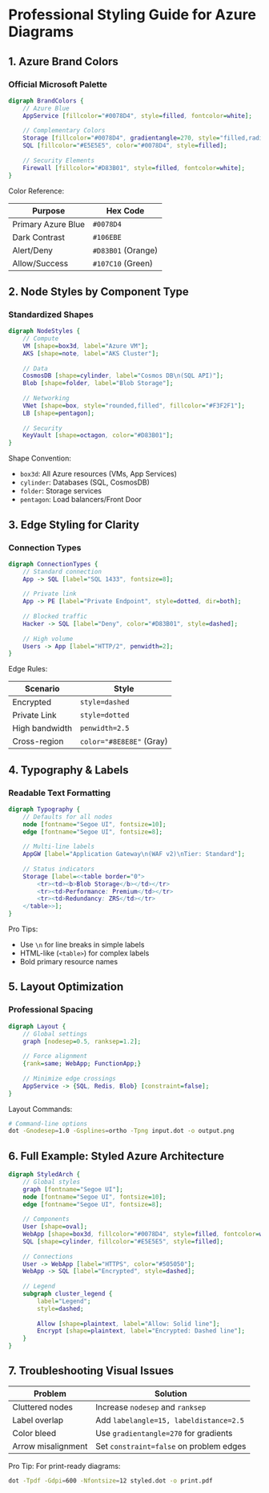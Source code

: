 # Professional Styling Guide for Azure Diagrams  

## 1. Azure Brand Colors  

### Official Microsoft Palette  

```dot
digraph BrandColors {
    // Azure Blue
    AppService [fillcolor="#0078D4", style=filled, fontcolor=white];
    
    // Complementary Colors
    Storage [fillcolor="#0078D4", gradientangle=270, style="filled,radial"];
    SQL [fillcolor="#E5E5E5", color="#0078D4", style=filled];
    
    // Security Elements
    Firewall [fillcolor="#D83B01", style=filled, fontcolor=white];
}
```  

Color Reference:  

| Purpose | Hex Code |  
|---------|----------|  
| Primary Azure Blue | `#0078D4` |  
| Dark Contrast | `#106EBE` |  
| Alert/Deny | `#D83B01` (Orange) |  
| Allow/Success | `#107C10` (Green) |  

## 2. Node Styles by Component Type  

### Standardized Shapes  

```dot
digraph NodeStyles {
    // Compute
    VM [shape=box3d, label="Azure VM"];
    AKS [shape=note, label="AKS Cluster"];
    
    // Data
    CosmosDB [shape=cylinder, label="Cosmos DB\n(SQL API)"];
    Blob [shape=folder, label="Blob Storage"];
    
    // Networking
    VNet [shape=box, style="rounded,filled", fillcolor="#F3F2F1"];
    LB [shape=pentagon];
    
    // Security
    KeyVault [shape=octagon, color="#D83B01"];
}
```

Shape Convention:  

- `box3d`: All Azure resources (VMs, App Services)  
- `cylinder`: Databases (SQL, CosmosDB)  
- `folder`: Storage services  
- `pentagon`: Load balancers/Front Door  

## 3. Edge Styling for Clarity  

### Connection Types  

```dot
digraph ConnectionTypes {
    // Standard connection
    App -> SQL [label="SQL 1433", fontsize=8];
    
    // Private link
    App -> PE [label="Private Endpoint", style=dotted, dir=both];
    
    // Blocked traffic
    Hacker -> SQL [label="Deny", color="#D83B01", style=dashed];
    
    // High volume
    Users -> App [label="HTTP/2", penwidth=2];
}
```

Edge Rules:  

| Scenario | Style |  
|----------|-------|  
| Encrypted | `style=dashed` |  
| Private Link | `style=dotted` |  
| High bandwidth | `penwidth=2.5` |  
| Cross-region | `color="#8E8E8E"` (Gray) |  

## 4. Typography & Labels

### Readable Text Formatting  

```dot
digraph Typography {
    // Defaults for all nodes
    node [fontname="Segoe UI", fontsize=10];
    edge [fontname="Segoe UI", fontsize=8];
    
    // Multi-line labels
    AppGW [label="Application Gateway\n(WAF v2)\nTier: Standard"];
    
    // Status indicators
    Storage [label=<<table border="0">
        <tr><td><b>Blob Storage</b></td></tr>
        <tr><td>Performance: Premium</td></tr>
        <tr><td>Redundancy: ZRS</td></tr>
    </table>>];
}
```

Pro Tips:  

- Use `\n` for line breaks in simple labels  
- HTML-like (`<table>`) for complex labels  
- Bold primary resource names  

## 5. Layout Optimization  

### Professional Spacing  

```dot
digraph Layout {
    // Global settings
    graph [nodesep=0.5, ranksep=1.2];
    
    // Force alignment
    {rank=same; WebApp; FunctionApp;}
    
    // Minimize edge crossings
    AppService -> {SQL, Redis, Blob} [constraint=false];
}
```

Layout Commands:  

```bash
# Command-line options
dot -Gnodesep=1.0 -Gsplines=ortho -Tpng input.dot -o output.png
```

## 6. Full Example: Styled Azure Architecture  

```dot
digraph StyledArch {
    // Global styles
    graph [fontname="Segoe UI"];
    node [fontname="Segoe UI", fontsize=10];
    edge [fontname="Segoe UI", fontsize=8];
    
    // Components
    User [shape=oval];
    WebApp [shape=box3d, fillcolor="#0078D4", style=filled, fontcolor=white];
    SQL [shape=cylinder, fillcolor="#E5E5E5", style=filled];
    
    // Connections
    User -> WebApp [label="HTTPS", color="#505050"];
    WebApp -> SQL [label="Encrypted", style=dashed];
    
    // Legend
    subgraph cluster_legend {
        label="Legend";
        style=dashed;
        
        Allow [shape=plaintext, label="Allow: Solid line"];
        Encrypt [shape=plaintext, label="Encrypted: Dashed line"];
    }
}
```

## 7. Troubleshooting Visual Issues  

| Problem | Solution |  
|---------|----------|  
| Cluttered nodes | Increase `nodesep` and `ranksep` |  
| Label overlap | Add `labelangle=15, labeldistance=2.5` |  
| Color bleed | Use `gradientangle=270` for gradients |  
| Arrow misalignment | Set `constraint=false` on problem edges |  

Pro Tip: For print-ready diagrams:  

```bash
dot -Tpdf -Gdpi=600 -Nfontsize=12 styled.dot -o print.pdf
```
